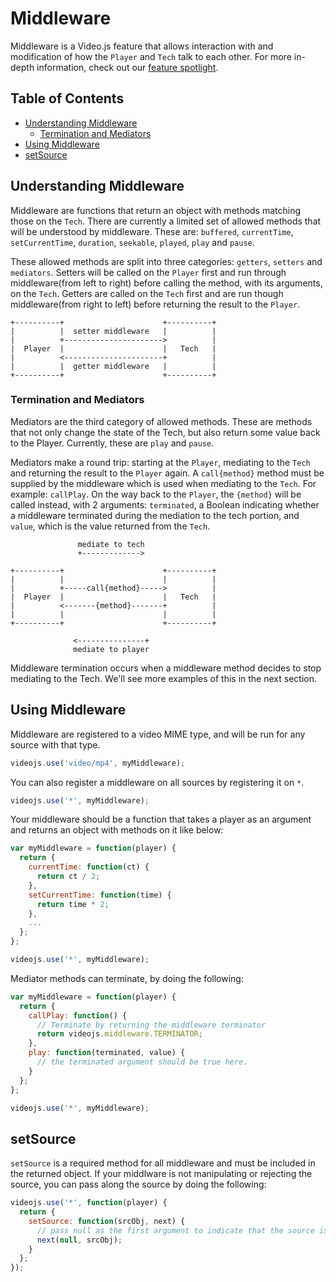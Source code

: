 # Middleware

Middleware is a Video.js feature that allows interaction with and modification of how the `Player` and `Tech` talk to each other. For more in-depth information, check out our [feature spotlight](http://blog.videojs.com/feature-spotlight-middleware/).

## Table of Contents

* [Understanding Middleware](#understanding-middleware)
  * [Termination and Mediators](#termination-and-mediators)
* [Using Middleware](#using-middleware)
* [setSource](#setsource)

## Understanding Middleware

Middleware are functions that return an object with methods matching those on the `Tech`. There are currently a limited set of allowed methods that will be understood by middleware. These are: `buffered`, `currentTime`, `setCurrentTime`, `duration`, `seekable`, `played`, `play` and `pause`.

These allowed methods are split into three categories: `getters`, `setters` and `mediators`. Setters will be called on the `Player` first and run through middleware(from left to right) before calling the method, with its arguments, on the `Tech`. Getters are called on the `Tech` first and are run though middleware(from right to left) before returning the result to the `Player`.

```
+----------+                      +----------+
|          |  setter middleware   |          |
|          +---------------------->          |
|  Player  |                      |   Tech   |
|          <----------------------+          |
|          |  getter middleware   |          |
+----------+                      +----------+
```

### Termination and Mediators

Mediators are the third category of allowed methods. These are methods that not only change the state of the Tech, but also return some value back to the Player. Currently, these are `play` and `pause`.

Mediators make a round trip: starting at the `Player`, mediating to the `Tech` and returning the result to the `Player` again. A `call{method}` method must be supplied by the middleware which is used when mediating to the `Tech`. For example: `callPlay`. On the way back to the `Player`, the `{method}` will be called instead, with 2 arguments: `terminated`, a Boolean indicating whether a middleware terminated during the mediation to the tech portion, and `value`, which is the value returned from the `Tech`.

```
               mediate to tech
               +------------->

+----------+                      +----------+
|          |                      |          |
|          +-----call{method}----->          |
|  Player  |                      |   Tech   |
|          <-------{method}-------+          |
|          |                      |          |
+----------+                      +----------+

              <---------------+
              mediate to player

```

Middleware termination occurs when a middleware method decides to stop mediating to the Tech. We'll see more examples of this in the next section.

## Using Middleware

Middleware are registered to a video MIME type, and will be run for any source with that type.

```javascript
videojs.use('video/mp4', myMiddleware);
```

You can also register a middleware on all sources by registering it on `*`.

```javascript
videojs.use('*', myMiddleware);
```

Your middleware should be a function that takes a player as an argument and returns an object with methods on it like below:

```javascript
var myMiddleware = function(player) {
  return {
    currentTime: function(ct) {
      return ct / 2;
    },
    setCurrentTime: function(time) {
      return time * 2;
    },
    ...
  };
};

videojs.use('*', myMiddleware);
```

Mediator methods can terminate, by doing the following:

```javascript
var myMiddleware = function(player) {
  return {
    callPlay: function() {
      // Terminate by returning the middleware terminator
      return videojs.middleware.TERMINATOR;
    },
    play: function(terminated, value) {
      // the terminated argument should be true here.
    }
  };
};

videojs.use('*', myMiddleware);
```

## setSource

`setSource` is a required method for all middleware and must be included in the returned object. If your middlware is not manipulating or rejecting the source, you can pass along the source by doing the following:

```javascript
videojs.use('*', function(player) {
  return {
    setSource: function(srcObj, next) {
      // pass null as the first argument to indicate that the source is not rejected
      next(null, srcObj);
    }
  };
});
```
